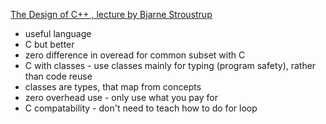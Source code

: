 [The Design of C++ , lecture by Bjarne Stroustrup](https://youtu.be/69edOm889V4)

- useful language
- C but better
- zero difference in overead for common subset with C
- C with classes - use classes mainly for typing (program safety), rather than code reuse
- classes are types, that map from concepts
- zero overhead use - only use what you pay for
- C compatability - don't need to teach how to do for loop
